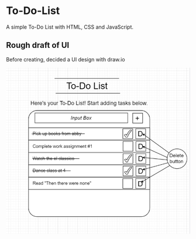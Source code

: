 # To-Do-List

A simple To-Do List with HTML, CSS and JavaScript. 

## Rough draft of UI 

Before creating, decided a UI design with draw.io

![alt UI Design](https://github.com/iamutkarsh23/To-Do-List/blob/master/images/UI-design.PNG)
